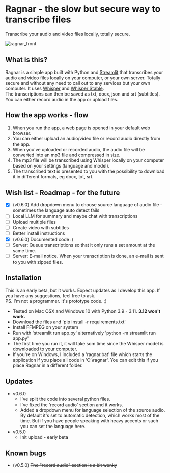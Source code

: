 # Ragnar - the slow but secure way to transcribe files
Transcribe your audio and video files locally, totally secure.

![ragnar_front](https://github.com/mickekring/ragnar/assets/10948066/9729907c-8168-49b0-a67f-a2a823df6b81)

## What is this?
Ragnar is a simple app built with Python and [Streamlit](https://streamlit.io/) that transcribes your audio and video files locally on your computer, or your own server. Totally secure and without any need to call out to any services but your own computer. It uses [Whisper](https://github.com/openai/whisper) and [Whisper Stable](https://github.com/jianfch/stable-ts).
<br />The transcriptions can then be saved as txt, docx, json and srt (subtitles). You can either record audio in the app or upload files.

## How the app works - flow
1. When you run the app, a web page is opened in your default web browser.
2. You can either upload an audio/video file or record audio directly from the app.
3. When you've uploaded or recorded audio, the audio file will be converted into an mp3 file and compressed in size.
4. The mp3 file will be transcribed using Whisper locally on your computer based on your settings (language and model).
5. The transcribed text is presented to you with the possibility to download it in different formats, eg docx, txt, srt.

## Wish list - Roadmap - for the future
- [x] (v0.6.0) Add dropdown menu to choose source language of audio file - sometimes the language auto detect fails 
- [ ] Local LLM for summary and maybe chat with transcriptions
- [ ] Upload multiple files
- [ ] Create video with subtitles
- [ ] Better install instructions
- [x] (v0.6.0) Documented code :)
- [ ] Server: Queue transcriptions so that it only runs a set amount at the same time.
- [ ] Server: E-mail notice. When your transcription is done, an e-mail is sent to you with zipped files.

## Installation
This is an early beta, but it works. Expect updates as I develop this app. If you have any suggestions, feel free to ask.<br />
PS. I'm not a programmer. It's prototype code. ;) 
<br />
* Tested on Mac OSX and Windows 10 with Python 3.9 - 3.11. __3.12 won't work.__
* Download the files and 'pip install -r requirements.txt'
* Install FFMPEG on your system
* Run with 'streamlit run app.py' alternatively 'python -m streamlit run app.py'
* The first time you run it, it will take som time since the Whisper model is downloaded to your computer.
* If you're on Windows, I included a 'ragnar.bat' file which starts the application if you place all code in 'C:\ragnar'. You can edit this if you place Ragnar in a different folder.

## Updates
* v0.6.0
  * I've split the code into several python files. 
  * I've fixed the 'record audio' section and it works.
  * Added a dropdown menu for language selection of the source audio. By default it's set to automatic detection, which works most of the time. But if you have people speaking with heavy accents or such you can set the language here.
* v0.5.0
  * Init upload - early beta

## Known bugs
* (v0.5.0) ~~The "record audio" section is a bit wonky~~
